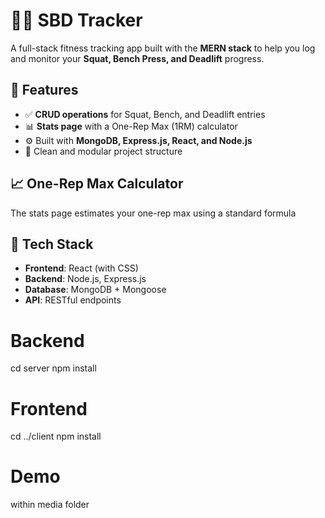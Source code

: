# 🏋️‍♂️ SBD Tracker

A full-stack fitness tracking app built with the **MERN stack** to help you log and monitor your **Squat, Bench Press, and Deadlift** progress.

## 🚀 Features

- ✅ **CRUD operations** for Squat, Bench, and Deadlift entries  
- 📊 **Stats page** with a One-Rep Max (1RM) calculator  
- ⚙️ Built with **MongoDB, Express.js, React, and Node.js**  
- 📁 Clean and modular project structure

## 📈 One-Rep Max Calculator

The stats page estimates your one-rep max using a standard formula


## 🧰 Tech Stack

- **Frontend**: React (with CSS)
- **Backend**: Node.js, Express.js
- **Database**: MongoDB + Mongoose
- **API**: RESTful endpoints

# Backend
cd server
npm install

# Frontend
cd ../client
npm install

# Demo
within media folder
